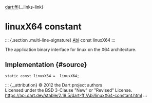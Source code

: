 [dart:ffi](../../dart-ffi/dart-ffi-library){._links-link}

linuxX64 constant
=================

::: {.section .multi-line-signature}
[Abi](../abi-class) const linuxX64
:::

The application binary interface for linux on the X64 architecture.

Implementation {#source}
--------------

``` {.language-dart data-language="dart"}
static const linuxX64 = _linuxX64;
```

::: {._attribution}
© 2012 the Dart project authors\
Licensed under the BSD 3-Clause \"New\" or \"Revised\" License.\
<https://api.dart.dev/stable/2.18.5/dart-ffi/Abi/linuxX64-constant.html>
:::
